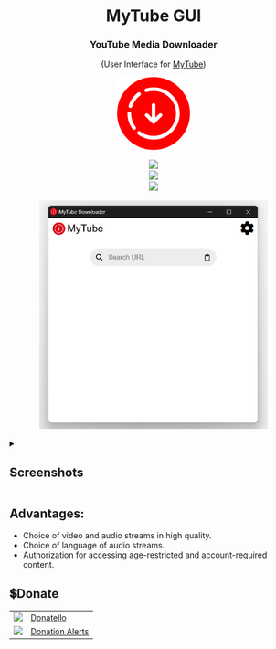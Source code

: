 <h1 align="center">MyTube GUI</h1>
<h3 align="center">YouTube Media Downloader</h3>
<p align="center">
    (User Interface for <a href="https://github.com/SuperZombi/MyTube">MyTube</a>)
</p>
<p align="center">
    <img src="github/images/icon.png" width="128px">
</p>
<p align="center">
    <img src="https://shields.io/badge/version-1.0.0-blue"><br>
    <a href="https://github.com/SuperZombi/MyTube-GUI/releases/latest"><img src="https://shields.io/badge/⇩-Download-2ea043"></a><br/>
    <a href="#donate"><img src="https://shields.io/badge/💲-Support_Project-2ea043"></a>
</p>

<p align="center">
    <img src="github/images/home.gif" width="400px">
</p>

<details>
    <summary><h2>Screenshots</h2></summary>
    <p align="center">
        <img src="github/images/info.jpg" width="400px">
        <img src="github/images/streams.jpg" width="400px">
    </p>
    <p align="center">
        <img src="github/images/downloading.gif" width="400px">
    </p>
</details>

## Advantages:
* Choice of video and audio streams in high quality.
* Choice of language of audio streams.
* Authorization for accessing age-restricted and account-required content.


## 💲Donate
<table>
  <tr>
    <td>
       <img width="18px" src="https://www.google.com/s2/favicons?domain=https://donatello.to&sz=256">
    </td>
    <td>
      <a href="https://donatello.to/super_zombi">Donatello</a>
    </td>
  </tr>
  <tr>
    <td>
       <img width="18px" src="https://www.google.com/s2/favicons?domain=https://www.donationalerts.com&sz=256">
    </td>
    <td>
      <a href="https://www.donationalerts.com/r/super_zombi">Donation Alerts</a>
    </td>
  </tr>
</table>
